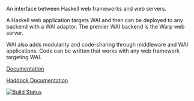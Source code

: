 An interface between Haskell web frameworks and web servers.

A Haskell web application targets WAI and then can be deployed to any backend with a WAI adaptor.
The premier WAI backend is the Warp web server.

WAI also adds modularity and code-sharing through middleware and WAI applications.
Code can be written that works with any web framework targeting WAI.

[Documentation](http://www.yesodweb.com/book/web-application-interface)

[Haddock Documentation](http://hackage.haskell.org/package/wai)

[![Build Status](https://dev.azure.com/yesodweb/wai/_apis/build/status/yesodweb.wai?branchName=master)](https://dev.azure.com/yesodweb/wai/_build/latest?definitionId=1&branchName=master)
